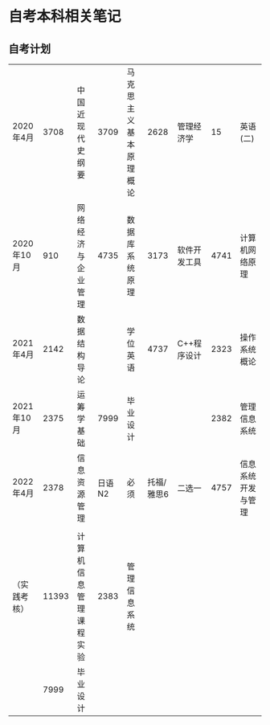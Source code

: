# 自考本科相关笔记

## 自考计划

|              |       |                        |        |                        |            |              |      |                    |
| ------------ | ----- | ---------------------- | ------ | ---------------------- | ---------- | ------------ | ---- | ------------------ |
| 2020年4月    | 3708  | 中国近现代史纲要       | 3709   | 马克思主义基本原理概论 | 2628       | 管理经济学   | 15   | 英语(二)           |
| 2020年10月   | 910   | 网络经济与企业管理     | 4735   | 数据库系统原理         | 3173       | 软件开发工具 | 4741 | 计算机网络原理     |
| 2021年4月    | 2142  | 数据结构导论           |        | 学位英语               | 4737       | C++程序设计  | 2323 | 操作系统概论       |
| 2021年10月   | 2375  | 运筹学基础             | 7999   | 毕业设计               |            |              | 2382 | 管理信息系统       |
| 2022年4月    | 2378  | 信息资源管理           | 日语N2 | 必须                   | 托福/雅思6 | 二选一       | 4757 | 信息系统开发与管理 |
|              |       |                        |        |                        |            |              |      |                    |
| （实践考核） | 11393 | 计算机信息管理课程实验 | 2383   | 管理信息系统           |            |              |      |                    |
|              | 7999  | 毕业设计               |        |                        |            |              |      |                    |